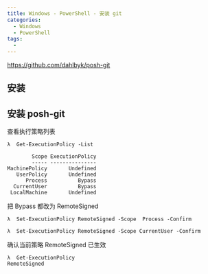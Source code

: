 ```yaml
---
title: Windows - PowerShell - 安装 git
categories:
  - Windows
  - PowerShell 
tags:
  - 
---
```


https://github.com/dahlbyk/posh-git

<!--more-->

## 安装 

## 安装 posh-git

查看执行策略列表
```
λ  Get-ExecutionPolicy -List

        Scope ExecutionPolicy
        ----- ---------------
MachinePolicy       Undefined
   UserPolicy       Undefined
      Process          Bypass
  CurrentUser          Bypass
 LocalMachine       Undefined
```

把 Bypass 都改为 RemoteSigned
```
λ  Set-ExecutionPolicy RemoteSigned -Scope  Process -Confirm

λ  Set-ExecutionPolicy RemoteSigned -Scope CurrentUser -Confirm
```

确认当前策略 RemoteSigned 已生效
```
λ  Get-ExecutionPolicy
RemoteSigned
```
